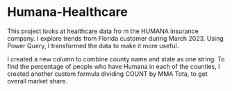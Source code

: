 # Humana-Healthcare

This project looks at healthcare data fro m the HUMANA insurance company. I explore trends from Florida customer during March 2023. Using Power Query, I transformed the data to make it more useful. 

I created a new column to combine county name and state as one string. To find the percentage of people who have Humana in each of the counties, I created another custom formula dividing COUNT by MMA Tota, to get overall market share. 
